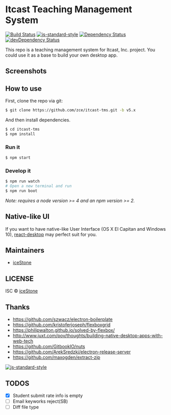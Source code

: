 # Itcast Teaching Management System

[![Build Status](https://travis-ci.org/zce/itcast-tms.svg?branch=v5.x)](https://travis-ci.org/zce/itcast-tms)
[![js-standard-style](https://img.shields.io/badge/code%20style-standard-brightgreen.svg)](http://standardjs.com/)
[![Dependency Status](https://david-dm.org/zce/itcast-tms.svg)](https://david-dm.org/zce/itcast-tms)
[![devDependency Status](https://david-dm.org/zce/itcast-tms/dev-status.svg)](https://david-dm.org/zce/itcast-tms#info=devDependencies)


This repo is a teaching management system for Itcast, Inc. project. You could use it as a base to build your own desktop app.

## Screenshots



## How to use

First, clone the repo via git:

```bash
$ git clone https://github.com/zce/itcast-tms.git -b v5.x
```

And then install dependencies.

```bash
$ cd itcast-tms
$ npm install
```

### Run it

```bash
$ npm start
```

### Develop it

```bash
$ npm run watch
# Open a new terminal and run
$ npm run boot
```

*Note: requires a node version >= 4 and an npm version >= 2.*


## Native-like UI

If you want to have native-like User Interface (OS X El Capitan and Windows 10), [react-desktop](https://github.com/gabrielbull/react-desktop) may perfect suit for you.


## Maintainers

- [iceStone](https://github.com/zce)


## LICENSE

ISC © [iceStone](https://github.com/zce)


## Thanks

- https://github.com/szwacz/electron-boilerplate
- https://github.com/kristoferjoseph/flexboxgrid
- https://philipwalton.github.io/solved-by-flexbox/
- http://www.juxt.com/pov/thoughts/building-native-desktop-apps-with-web-tech
- https://github.com/GitbookIO/nuts
- https://github.com/ArekSredzki/electron-release-server
- https://github.com/maxogden/extract-zip

[![js-standard-style](https://cdn.rawgit.com/feross/standard/master/badge.svg)](https://github.com/feross/standard)

## TODOS

- [x] Student submit rate info is empty
- [ ] Email keyworks reject(SB)
- [ ] Diff file type
